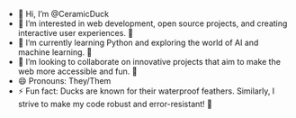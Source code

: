 - 👋 Hi, I’m @CeramicDuck
- 👀 I’m interested in web development, open source projects, and creating interactive user experiences. 🦆
- 🌱 I’m currently learning Python and exploring the world of AI and machine learning. 🐥
- 💞️ I’m looking to collaborate on innovative projects that aim to make the web more accessible and fun. 🌊
- 😄 Pronouns: They/Them
- ⚡ Fun fact: Ducks are known for their waterproof feathers. Similarly, I strive to make my code robust and error-resistant! 🦆

<!---
CeramicDuck/CeramicDuck is a ✨ special ✨ repository because its `README.md` (this file) appears on your GitHub profile.
You can click the Preview link to take a look at your changes.
--->
